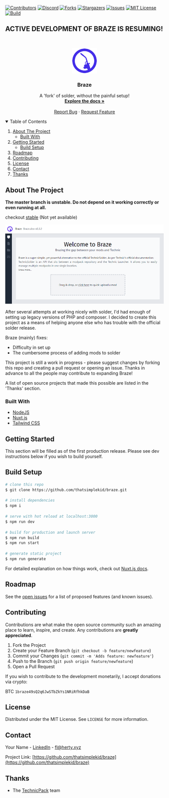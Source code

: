 [![Contributors][contributors-shield]][contributors-url]
[![Discord][discord-shield]][discord-url]
[![Forks][forks-shield]][forks-url]
[![Stargazers][stars-shield]][stars-url]
[![Issues][issues-shield]][issues-url]
[![MIT License][license-shield]][license-url]
[![Build][build-shield]][build-url]

## ACTIVE DEVELOPMENT OF BRAZE IS RESUMING!

<br />
<p align="center">
  <a href="https://github.com/thatsimplekid/braze">
    <img src="meta/logo.png" alt="Logo" width="80" height="80">
  </a>

  <h3 align="center">Braze</h3>

  <p align="center">
    A 'fork' of solder, without the painful setup!
    <br />
    <a href="https://github.com/thatsimplekid/braze/wiki"><strong>Explore the docs »</strong></a>
    <br />
    <br />
    <a href="https://github.com/thatsimplekid/braze/issues">Report Bug</a>
    ·
    <a href="https://github.com/thatsimplekid/braze/issues">Request Feature</a>
  </p>
</p>

<details open="open">
  <summary>Table of Contents</summary>
  <ol>
    <li>
      <a href="#about-the-project">About The Project</a>
      <ul>
        <li><a href="#built-with">Built With</a></li>
      </ul>
    </li>
    <li>
      <a href="#getting-started">Getting Started</a>
      <ul>
        <li><a href="#build-setup">Build Setup</a></li>
      </ul>
    </li>
    <li><a href="#roadmap">Roadmap</a></li>
    <li><a href="#contributing">Contributing</a></li>
    <li><a href="#license">License</a></li>
    <li><a href="#contact">Contact</a></li>
    <li><a href="#thanks">Thanks</a></li>
  </ol>
</details>

## About The Project

**The master branch is unstable. Do not depend on it working correctly or even running at all.**

checkout [stable](https://github.com/thatsimplekid/braze/tree/stable) (Not yet available)

[![Braze Panel Screenshot][product-screenshot]](https://braze.fla.herty.xyz)

After several attempts at working nicely with solder, I'd had enough of setting up legacy versions of PHP and composer. I decided to create this project as a means of helping anyone else who has trouble with the official solder release.

Braze (mainly) fixes:
* Difficulty in set up
* The cumbersome process of adding mods to solder

This project is still a work in progress - please suggest changes by forking this repo and creating a pull request or opening an issue. Thanks in advance to all the people may contribute to expanding Braze!

A list of open source projects that made this possible are listed in the 'Thanks' section.

### Built With

* [NodeJS](https://nodejs.org/)
* [Nuxt.js](https://nuxtjs.org/)
* [Tailwind CSS](https://tailwindcss.com/)

<!-- GETTING STARTED -->
## Getting Started

This section will be filled as of the first production release. Please see dev instructions below if you wish to build yourself.

## Build Setup

```bash
# clone this repo
$ git clone https://github.com/thatsimplekid/braze.git

# install dependencies
$ npm i

# serve with hot reload at localhost:3000
$ npm run dev

# build for production and launch server
$ npm run build
$ npm run start

# generate static project
$ npm run generate
```

For detailed explanation on how things work, check out [Nuxt.js docs](https://nuxtjs.org).

## Roadmap

See the [open issues](https://github.com/thatsimplekid/braze/issues) for a list of proposed features (and known issues).

## Contributing

Contributions are what make the open source community such an amazing place to learn, inspire, and create. Any contributions are **greatly appreciated**.

1. Fork the Project
2. Create your Feature Branch (`git checkout -b feature/newfeature`)
3. Commit your Changes (`git commit -m 'Adds feature: newfeature'`)
4. Push to the Branch (`git push origin feature/newfeature`)
5. Open a Pull Request

If you wish to contribute to the development monetarily, I accept donations via crypto:

BTC `1braze49sQ2q6JwSTbZkYs1NRiRfhkDaB`

## License

Distributed under the MIT License. See `LICENSE` for more information.


## Contact

Your Name - [LinkedIn](https://www.linkedin.com/in/owen-flaherty-4bb21214a/) - fl@herty.xyz

Project Link: [https://github.com/thatsimplekid/braze](https://github.com/thatsimplekid/braze)

## Thanks

* The [TechnicPack](https://github.com/TechnicPack) team 


[contributors-shield]: https://img.shields.io/github/contributors/thatsimplekid/Braze.svg?style=for-the-badge
[contributors-url]: https://github.com/thatsimplekid/Braze/graphs/contributors
[forks-shield]: https://img.shields.io/github/forks/thatsimplekid/Braze.svg?style=for-the-badge
[forks-url]: https://github.com/thatsimplekid/Braze/network/members
[stars-shield]: https://img.shields.io/github/stars/thatsimplekid/Braze.svg?style=for-the-badge
[stars-url]: https://github.com/thatsimplekid/Braze/stargazers
[issues-shield]: https://img.shields.io/github/issues/thatsimplekid/Braze.svg?style=for-the-badge
[issues-url]: https://github.com/thatsimplekid/Braze/issues
[license-shield]: https://img.shields.io/github/license/thatsimplekid/Braze.svg?style=for-the-badge
[license-url]: https://github.com/thatsimplekid/Braze/blob/master/LICENSE
[discord-shield]: https://img.shields.io/discord/810632951993597952?style=for-the-badge
[discord-url]: https://discord.gg/u7wG9ZSNRn
[build-shield]: https://img.shields.io/drone/build/thatsimplekid/Braze?server=https%3A%2F%2Fdrone.thatsimplekid.com&style=for-the-badge
[build-url]: https://drone.thatsimplekid.com/thatsimplekid/Braze/
[product-screenshot]: meta/screenshot.png
